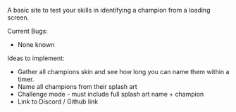 A basic site to test your skills in identifying a champion from a loading screen.

Current Bugs:

* None known

Ideas to implement:

* Gather all champions skin and see how long you can name them within a timer.
* Name all champions from their splash art
* Challenge mode - must include full splash art name + champion
* Link to Discord / Github link